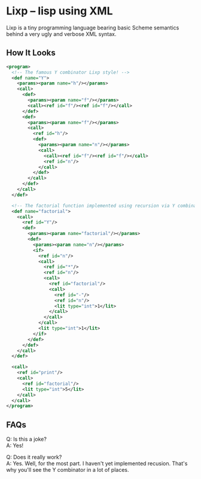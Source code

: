 # Lixp – lisp using XML

Lixp is a tiny programming language bearing basic Scheme semantics behind a very
ugly and verbose XML syntax.

## How It Looks

```xml
<program>
  <!-- The famous Y combinator Lixp style! -->
  <def name="Y">
    <params><param name="h"/></params>
    <call>
      <def>
        <params><param name="f"/></params>
        <call><ref id="f"/><ref id="f"/></call>
      </def>
      <def>
        <params><param name="f"/></params>
        <call>
          <ref id="h"/>
          <def>
            <params><param name="n"/></params>
            <call>
              <call><ref id="f"/><ref id="f"/></call>
              <ref id="n"/>
            </call>
          </def>
        </call>
      </def>
    </call>
  </def>

  <!-- The factorial function implemented using recursion via Y combinator -->
  <def name="factorial">
    <call>
      <ref id="Y"/>
      <def>
        <params><param name="factorial"/></params>
        <def>
          <params><param name="n"/></params>
          <if>
            <ref id="n"/>
            <call>
              <ref id="*"/>
              <ref id="n"/>
              <call>
                <ref id="factorial"/>
                <call>
                  <ref id="-"/>
                  <ref id="n"/>
                  <lit type="int">1</lit>
                </call>
              </call>
            </call>
            <lit type="int">1</lit>
          </if>
        </def>
      </def>
    </call>
  </def>

  <call>
    <ref id="print"/>
    <call>
      <ref id="factorial"/>
      <lit type="int">5</lit>
    </call>
  </call>
</program>
```

## FAQs

Q: Is this a joke?<br>
A: Yes!

Q: Does it really work?<br>
A: Yes. Well, for the most part. I haven't yet implemented recusion. That's why
   you'll see the Y combinator in a lot of places.
